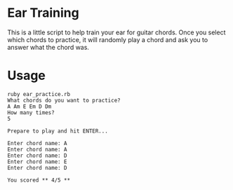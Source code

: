 Ear Training
============

This is a little script to help train your ear for guitar chords. Once you select which chords to practice, it will randomly play a chord and ask you to answer what the chord was.

Usage
=====

    ruby ear_practice.rb 
    What chords do you want to practice?
    A Am E Em D Dm
    How many times?
    5

    Prepare to play and hit ENTER...

    Enter chord name: A
    Enter chord name: A
    Enter chord name: D
    Enter chord name: E
    Enter chord name: D

    You scored ** 4/5 **


